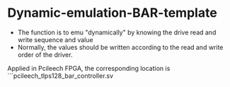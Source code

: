 # Dynamic-emulation-BAR-template
* The function is to emu "dynamically" by knowing the drive read and write sequence and value
* Normally, the values ​​should be written according to the read and write order of the driver.



Applied in Pcileech FPGA, the corresponding location is ```pcileech_tlps128_bar_controller.sv
